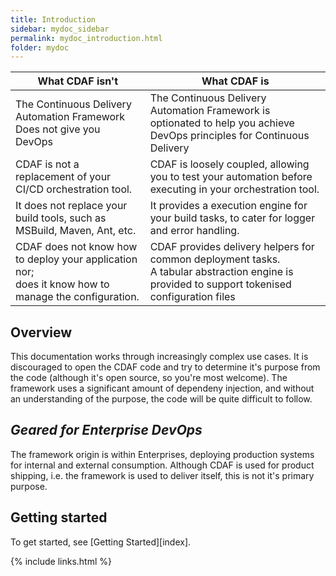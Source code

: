 ```yaml
---
title: Introduction
sidebar: mydoc_sidebar
permalink: mydoc_introduction.html
folder: mydoc
---
```


| What CDAF isn't | What CDAF is |
|-----------------|--------------|
| The Continuous Delivery Automation Framework Does not give you DevOps | The Continuous Delivery Automation Framework is optionated to help you achieve DevOps principles for Continuous Delivery |
| CDAF is not a replacement of your CI/CD orchestration tool. | CDAF is loosely coupled, allowing you to test your automation before executing in your orchestration tool. |
| It does not replace your build tools, such as MSBuild, Maven, Ant, etc. | It provides a execution engine for your build tasks, to cater for logger and error handling. |
| CDAF does not know how to deploy your application nor;<br/>does it know how to manage the configuration. | CDAF provides delivery helpers for common deployment tasks.<br/>A tabular abstraction engine is provided to support tokenised configuration files |

## Overview

This documentation works through increasingly complex use cases. It is discouraged to open the CDAF code and try to determine it's purpose from the code (although it's open source, so you're most welcome). The framework uses a significant amount of dependeny injection, and without an understanding of the purpose, the code will be quite difficult to follow.

## _Geared for Enterprise DevOps_

The framework origin is within Enterprises, deploying production systems for internal and external consumption. Although CDAF is used for product shipping, i.e. the framework is used to deliver itself, this is not it's primary purpose.

## Getting started

To get started, see [Getting Started][index].

{% include links.html %}
